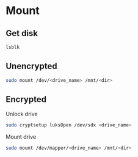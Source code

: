 # Mount

## Get disk

```sh
lsblk
```

## Unencrypted

```sh
sudo mount /dev/<drive_name> /mnt/<dir>
```

## Encrypted

Unlock drive
```sh
sudo cryptsetup luksOpen /dev/sdx <drive_name>
```

Mount drive
```sh
sudo mount /dev/mapper/<drive_name> /mnt/<dir>
```
